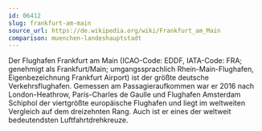 ```yaml
---
id: 06412
slug: frankfurt-am-main
source_url: https://de.wikipedia.org/wiki/Frankfurt_am_Main
comparison: muenchen-landeshauptstadt
---
```


Der Flughafen Frankfurt am Main (ICAO-Code: EDDF, IATA-Code: FRA; genehmigt als Frankfurt/Main; umgangssprachlich Rhein-Main-Flughafen, Eigenbezeichnung Frankfurt Airport) ist der größte deutsche Verkehrsflughafen. Gemessen am Passagieraufkommen war er 2016 nach London-Heathrow, Paris-Charles de Gaulle und Flughafen Amsterdam Schiphol der viertgrößte europäische Flughafen und liegt im weltweiten Vergleich auf dem dreizehnten Rang. Auch ist er eines der weltweit bedeutendsten Luftfahrtdrehkreuze.
